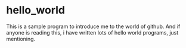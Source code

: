 # hello_world
This is a sample program to introduce me to the world of github. And if anyone is reading this, i have written lots of hello world programs, just mentioning.  
